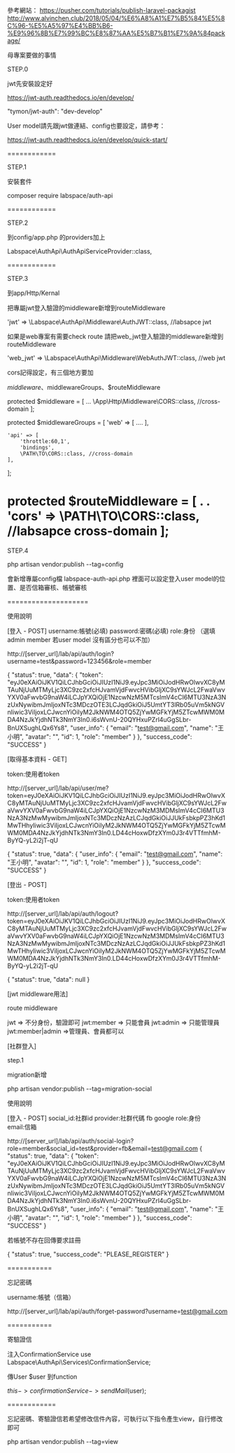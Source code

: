 參考網站：
https://pusher.com/tutorials/publish-laravel-packagist
http://www.alvinchen.club/2018/05/04/%E6%A8%A1%E7%B5%84%E5%8C%96-%E5%A5%97%E4%BB%B6-%E9%96%8B%E7%99%BC%E8%87%AA%E5%B7%B1%E7%9A%84package/

母專案要做的事情

STEP.0 

jwt先安裝設定好

https://jwt-auth.readthedocs.io/en/develop/

"tymon/jwt-auth": "dev-develop"

User model請先跟jwt做連結、config也要設定，請參考：

https://jwt-auth.readthedocs.io/en/develop/quick-start/

============

STEP.1

安裝套件

composer require labspace/auth-api


============


STEP.2

到config/app.php 的providers加上

Labspace\AuthApi\AuthApiServiceProvider::class,

============

STEP.3

到app/Http/Kernal

把專屬jwt登入驗證的middleware新增到routeMiddleware

'jwt' => \Labspace\AuthApi\Middleware\AuthJWT::class, //labsapce jwt

如果是web專案有需要check route 請把web_jwt登入驗證的middleware新增到routeMiddleware  

'web_jwt' => \Labspace\AuthApi\Middleware\WebAuthJWT::class, //web jwt


cors記得設定，有三個地方要加

$middleware、$middlewareGroups、$routeMiddleware

protected $middleware = [
    ...
    \App\Http\Middleware\CORS::class, //cross-domain
];

protected $middlewareGroups = [
    'web' => [
        ....
    ],

    'api' => [
        'throttle:60,1',
        'bindings',
        \PATH\TO\CORS::class, //cross-domain
    ],
];

protected $routeMiddleware = [
    .
    .
    'cors' => \PATH\TO\CORS::class, //labsapce cross-domain
];
============

STEP.4

php artisan vendor:publish --tag=config

 會新增專屬config檔
 labspace-auth-api.php
 裡面可以設定登入user model的位置、是否信箱審核、帳號審核


====================

使用說明

[登入 - POST]
username:帳號(必填)
password:密碼(必填)
role:身份  （選填 admin member 若user model 沒有區分也可以不加）

http://[server_url]/lab/api/auth/login?username=test&password=123456&role=member

{
    "status": true,
    "data": {
        "token": "eyJ0eXAiOiJKV1QiLCJhbGciOiJIUzI1NiJ9.eyJpc3MiOiJodHRwOlwvXC8yMTAuNjUuMTMyLjc3XC9zc2xfcHJvamVjdFwvcHVibGljXC9sYWJcL2FwaVwvYXV0aFwvbG9naW4iLCJpYXQiOjE1NzcwNzM5MTcsImV4cCI6MTU3NzA3NzUxNywibmJmIjoxNTc3MDczOTE3LCJqdGkiOiJ5UmtYT3lRb05uVm5kNGVnIiwic3ViIjoxLCJwcnYiOiIyM2JkNWM4OTQ5ZjYwMGFkYjM5ZTcwMWM0MDA4NzJkYjdhNTk3NmY3In0.i6sWvnU-20QYHxuPZrl4uGgSLbr-BnUXSughLQx6Ys8",
        "user_info": {
            "email": "test@gmail.com",
            "name": "王小明",
            "avatar": "",
            "id": 1,
            "role": "member"
        }
    },
    "success_code": "SUCCESS"
}



[取得基本資料 - GET]

token:使用者token

http://[server_url]/lab/api/user/me?token=eyJ0eXAiOiJKV1QiLCJhbGciOiJIUzI1NiJ9.eyJpc3MiOiJodHRwOlwvXC8yMTAuNjUuMTMyLjc3XC9zc2xfcHJvamVjdFwvcHVibGljXC9sYWJcL2FwaVwvYXV0aFwvbG9naW4iLCJpYXQiOjE1NzcwNzM3MDMsImV4cCI6MTU3NzA3NzMwMywibmJmIjoxNTc3MDczNzAzLCJqdGkiOiJJUkFsbkpPZ3hKd1MwTHhyIiwic3ViIjoxLCJwcnYiOiIyM2JkNWM4OTQ5ZjYwMGFkYjM5ZTcwMWM0MDA4NzJkYjdhNTk3NmY3In0.LD44cHoxwDfzXYm0J3r4VTTfmhM-ByYQ-yL2i2jT-qU


{
    "status": true,
    "data": {
        "user_info": {
            "email": "test@gmail.com",
            "name": "王小明",
            "avatar": "",
            "id": 1,
            "role": "member"
        }
    },
    "success_code": "SUCCESS"
}



[登出 - POST]

token:使用者token

http://[server_url]/lab/api/auth/logout?token=eyJ0eXAiOiJKV1QiLCJhbGciOiJIUzI1NiJ9.eyJpc3MiOiJodHRwOlwvXC8yMTAuNjUuMTMyLjc3XC9zc2xfcHJvamVjdFwvcHVibGljXC9sYWJcL2FwaVwvYXV0aFwvbG9naW4iLCJpYXQiOjE1NzcwNzM3MDMsImV4cCI6MTU3NzA3NzMwMywibmJmIjoxNTc3MDczNzAzLCJqdGkiOiJJUkFsbkpPZ3hKd1MwTHhyIiwic3ViIjoxLCJwcnYiOiIyM2JkNWM4OTQ5ZjYwMGFkYjM5ZTcwMWM0MDA4NzJkYjdhNTk3NmY3In0.LD44cHoxwDfzXYm0J3r4VTTfmhM-ByYQ-yL2i2jT-qU

{
    "status": true,
    "data": null
}




[jwt middleware用法]

route middleware

jwt => 不分身份，驗證即可
jwt:member => 只能會員
jwt:admin => 只能管理員
jwt:member|admin =>管理員、會員都可以



[社群登入]

step.1

migration新增

php artisan vendor:publish --tag=migration-social


使用說明

[登入 - POST]
social_id:社群id
provider:社群代碼 fb google
role:身份  
email:信箱

http://[server_url]/lab/api/auth/social-login?role=member&social_id=test&provider=fb&email=test@gmail.com
{
    "status": true,
    "data": {
        "token": "eyJ0eXAiOiJKV1QiLCJhbGciOiJIUzI1NiJ9.eyJpc3MiOiJodHRwOlwvXC8yMTAuNjUuMTMyLjc3XC9zc2xfcHJvamVjdFwvcHVibGljXC9sYWJcL2FwaVwvYXV0aFwvbG9naW4iLCJpYXQiOjE1NzcwNzM5MTcsImV4cCI6MTU3NzA3NzUxNywibmJmIjoxNTc3MDczOTE3LCJqdGkiOiJ5UmtYT3lRb05uVm5kNGVnIiwic3ViIjoxLCJwcnYiOiIyM2JkNWM4OTQ5ZjYwMGFkYjM5ZTcwMWM0MDA4NzJkYjdhNTk3NmY3In0.i6sWvnU-20QYHxuPZrl4uGgSLbr-BnUXSughLQx6Ys8",
        "user_info": {
            "email": "test@gmail.com",
            "name": "王小明",
            "avatar": "",
            "id": 1,
            "role": "member"
        }
    },
    "success_code": "SUCCESS"
}

若帳號不存在回傳要求註冊

{
    "status": true,
    "success_code": "PLEASE_REGISTER"
}


===========

忘記密碼

username:帳號（信箱）

http://[server_url]/lab/api/auth/forget-password?username=test@gmail.com


===========

寄驗證信

注入ConfirmationService
use Labspace\AuthApi\Services\ConfirmationService;

傳User $user 到function

$this->confirmationService->sendMail($user);


============

忘記密碼、寄驗證信若希望修改信件內容，可執行以下指令產生view，自行修改即可

php artisan vendor:publish --tag=view